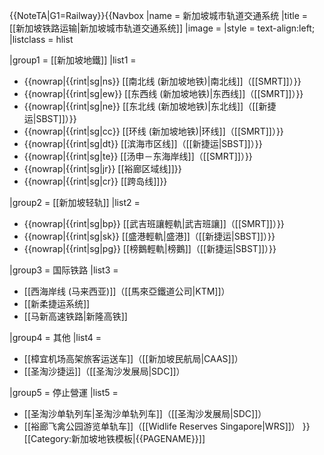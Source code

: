 <noinclude>{{NoteTA|G1=Railway}}</noinclude>{{Navbox
|name  = 新加坡城市轨道交通系统
|title = [[新加坡铁路运输|新加坡城市轨道交通系统]]
|image = 
|style = text-align:left;
|listclass = hlist

|group1 = [[新加坡地鐵]]
|list1  = 
* {{nowrap|{{rint|sg|ns}} [[南北线 (新加坡地铁)|南北线]]（[[SMRT]]）}}
* {{nowrap|{{rint|sg|ew}} [[东西线 (新加坡地铁)|东西线]]（[[SMRT]]）}}
* {{nowrap|{{rint|sg|ne}} [[东北线 (新加坡地铁)|东北线]]（[[新捷运|SBST]]）}}
* {{nowrap|{{rint|sg|cc}} [[环线 (新加坡地铁)|环线]]（[[SMRT]]）}}
* {{nowrap|{{rint|sg|dt}} [[滨海市区线]]（[[新捷运|SBST]]）}}
* {{nowrap|{{rint|sg|te}} [[汤申－东海岸线]]（[[SMRT]]）}}
* {{nowrap|{{rint|sg|jr}} [[裕廊区域线]]}}
* {{nowrap|{{rint|sg|cr}} [[跨岛线]]}}

|group2 = [[新加坡轻轨]]
|list2  = 
* {{nowrap|{{rint|sg|bp}} [[武吉班讓輕軌|武吉班讓]]（[[SMRT]]）}}
* {{nowrap|{{rint|sg|sk}} [[盛港輕軌|盛港]]（[[新捷运|SBST]]）}}
* {{nowrap|{{rint|sg|pg}} [[榜鵝輕軌|榜鵝]]（[[新捷运|SBST]]）}}

|group3 = 国际铁路
|list3  = 
* [[西海岸线 (马来西亚)]]（[[馬來亞鐵道公司|KTM]]）
* [[新柔捷运系统]]
* [[马新高速铁路|新隆高铁]]

|group4 = 其他
|list4  = 
* [[樟宜机场高架旅客运送车]]（[[新加坡民航局|CAAS]]）
* [[圣淘沙捷运]]（[[圣淘沙发展局|SDC]]）

|group5 = 停止營運
|list5  = 
* [[圣淘沙单轨列车|圣淘沙单轨列车]]（[[圣淘沙发展局|SDC]]）
* [[裕廊飞禽公园游览单轨车]]（[[Widlife Reserves Singapore|WRS]]）
}}<noinclude>
[[Category:新加坡地铁模板|{{PAGENAME}}]]
</noinclude>